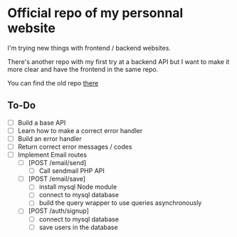 # Official repo of my personnal website

I'm trying new things with frontend / backend websites.

There's another repo with my first try at a backend API but I want to make it more clear and have the frontend in the same repo.

You can find the old repo [there](https://github.com/Laendrun/laendrun_api)

## To-Do

- [ ] Build a base API
- [ ] Learn how to make a correct error handler
- [ ] Build an error handler
- [ ] Return correct error messages / codes
- [ ] Implement Email routes
    - [ ] [POST /email/send]
        - [ ] Call sendmail PHP API
    - [ ] [POST /email/save]
        - [ ] install mysql Node module
        - [ ] connect to mysql database
        - [ ] build the query wrapper to use queries asynchronously
    - [ ] [POST /auth/signup]
        - [ ] connect to mysql database
        - [ ] save users in the database